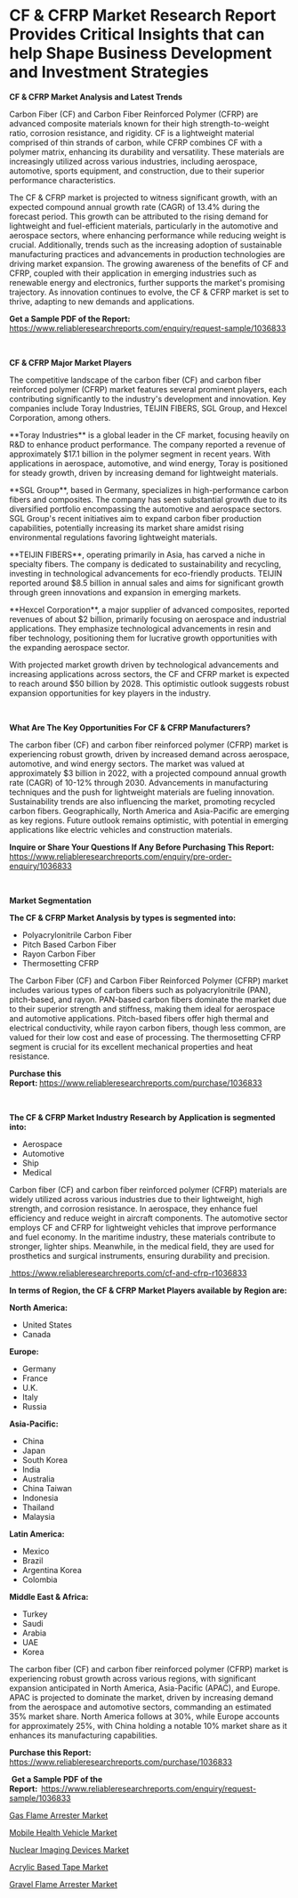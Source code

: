 <p><h1>CF & CFRP Market Research Report Provides Critical Insights that can help Shape Business Development and Investment Strategies</h1></p><p><strong>CF & CFRP Market Analysis and Latest Trends</strong></p>
<p><p>Carbon Fiber (CF) and Carbon Fiber Reinforced Polymer (CFRP) are advanced composite materials known for their high strength-to-weight ratio, corrosion resistance, and rigidity. CF is a lightweight material comprised of thin strands of carbon, while CFRP combines CF with a polymer matrix, enhancing its durability and versatility. These materials are increasingly utilized across various industries, including aerospace, automotive, sports equipment, and construction, due to their superior performance characteristics.</p><p>The CF & CFRP market is projected to witness significant growth, with an expected compound annual growth rate (CAGR) of 13.4% during the forecast period. This growth can be attributed to the rising demand for lightweight and fuel-efficient materials, particularly in the automotive and aerospace sectors, where enhancing performance while reducing weight is crucial. Additionally, trends such as the increasing adoption of sustainable manufacturing practices and advancements in production technologies are driving market expansion. The growing awareness of the benefits of CF and CFRP, coupled with their application in emerging industries such as renewable energy and electronics, further supports the market's promising trajectory. As innovation continues to evolve, the CF & CFRP market is set to thrive, adapting to new demands and applications.</p></p>
<p><strong>Get a Sample PDF of the Report:&nbsp;</strong> <a href="https://www.reliableresearchreports.com/enquiry/request-sample/1036833?utm_campaign=9&utm_medium=2&utm_source=Github&utm_content=ia&utm_term=29102024&utm_id=cf-cfrp">https://www.reliableresearchreports.com/enquiry/request-sample/1036833</a></p>
<p>&nbsp;</p>
<p><strong>CF & CFRP Major Market Players</strong></p>
<p><p>The competitive landscape of the carbon fiber (CF) and carbon fiber reinforced polymer (CFRP) market features several prominent players, each contributing significantly to the industry's development and innovation. Key companies include Toray Industries, TEIJIN FIBERS, SGL Group, and Hexcel Corporation, among others.</p><p>**Toray Industries** is a global leader in the CF market, focusing heavily on R&D to enhance product performance. The company reported a revenue of approximately $17.1 billion in the polymer segment in recent years. With applications in aerospace, automotive, and wind energy, Toray is positioned for steady growth, driven by increasing demand for lightweight materials.</p><p>**SGL Group**, based in Germany, specializes in high-performance carbon fibers and composites. The company has seen substantial growth due to its diversified portfolio encompassing the automotive and aerospace sectors. SGL Group's recent initiatives aim to expand carbon fiber production capabilities, potentially increasing its market share amidst rising environmental regulations favoring lightweight materials.</p><p>**TEIJIN FIBERS**, operating primarily in Asia, has carved a niche in specialty fibers. The company is dedicated to sustainability and recycling, investing in technological advancements for eco-friendly products. TEIJIN reported around $8.5 billion in annual sales and aims for significant growth through green innovations and expansion in emerging markets.</p><p>**Hexcel Corporation**, a major supplier of advanced composites, reported revenues of about $2 billion, primarily focusing on aerospace and industrial applications. They emphasize technological advancements in resin and fiber technology, positioning them for lucrative growth opportunities with the expanding aerospace sector.</p><p>With projected market growth driven by technological advancements and increasing applications across sectors, the CF and CFRP market is expected to reach around $50 billion by 2028. This optimistic outlook suggests robust expansion opportunities for key players in the industry.</p></p>
<p>&nbsp;</p>
<p><strong>What Are The Key Opportunities For CF & CFRP Manufacturers?</strong></p>
<p><p>The carbon fiber (CF) and carbon fiber reinforced polymer (CFRP) market is experiencing robust growth, driven by increased demand across aerospace, automotive, and wind energy sectors. The market was valued at approximately $3 billion in 2022, with a projected compound annual growth rate (CAGR) of 10-12% through 2030. Advancements in manufacturing techniques and the push for lightweight materials are fueling innovation. Sustainability trends are also influencing the market, promoting recycled carbon fibers. Geographically, North America and Asia-Pacific are emerging as key regions. Future outlook remains optimistic, with potential in emerging applications like electric vehicles and construction materials.</p></p>
<p><strong>Inquire or Share Your Questions If Any Before Purchasing This Report:</strong> <a href="https://www.reliableresearchreports.com/enquiry/pre-order-enquiry/1036833?utm_campaign=9&utm_medium=2&utm_source=Github&utm_content=ia&utm_term=29102024&utm_id=cf-cfrp">https://www.reliableresearchreports.com/enquiry/pre-order-enquiry/1036833</a></p>
<p>&nbsp;</p>
<p><strong>Market Segmentation</strong></p>
<p><strong>The CF & CFRP Market Analysis by types is segmented into:</strong></p>
<p><ul><li>Polyacrylonitrile Carbon Fiber</li><li>Pitch Based Carbon Fiber</li><li>Rayon Carbon Fiber</li><li>Thermosetting CFRP</li></ul></p>
<p><p>The Carbon Fiber (CF) and Carbon Fiber Reinforced Polymer (CFRP) market includes various types of carbon fibers such as polyacrylonitrile (PAN), pitch-based, and rayon. PAN-based carbon fibers dominate the market due to their superior strength and stiffness, making them ideal for aerospace and automotive applications. Pitch-based fibers offer high thermal and electrical conductivity, while rayon carbon fibers, though less common, are valued for their low cost and ease of processing. The thermosetting CFRP segment is crucial for its excellent mechanical properties and heat resistance.</p></p>
<p><strong>Purchase this Report:&nbsp;</strong><a href="https://www.reliableresearchreports.com/purchase/1036833?utm_campaign=9&utm_medium=2&utm_source=Github&utm_content=ia&utm_term=29102024&utm_id=cf-cfrp">https://www.reliableresearchreports.com/purchase/1036833</a></p>
<p>&nbsp;</p>
<p><strong>The CF & CFRP Market Industry Research by Application is segmented into:</strong></p>
<p><ul><li>Aerospace</li><li>Automotive</li><li>Ship</li><li>Medical</li></ul></p>
<p><p>Carbon fiber (CF) and carbon fiber reinforced polymer (CFRP) materials are widely utilized across various industries due to their lightweight, high strength, and corrosion resistance. In aerospace, they enhance fuel efficiency and reduce weight in aircraft components. The automotive sector employs CF and CFRP for lightweight vehicles that improve performance and fuel economy. In the maritime industry, these materials contribute to stronger, lighter ships. Meanwhile, in the medical field, they are used for prosthetics and surgical instruments, ensuring durability and precision.</p></p>
<p><a href="https://www.reliableresearchreports.com/cf-and-cfrp-r1036833?utm_campaign=9&utm_medium=2&utm_source=Github&utm_content=ia&utm_term=29102024&utm_id=cf-cfrp">&nbsp;https://www.reliableresearchreports.com/cf-and-cfrp-r1036833</a></p>
<p><strong>In terms of Region, the CF & CFRP Market Players available by Region are:</strong></p>
<p>
    <p> <strong> North America: </strong>
        <ul>
            <li>United States</li>
            <li>Canada</li>
        </ul>
        </p> 
    <p> <strong> Europe: </strong>
        <ul>
            <li>Germany</li>
            <li>France</li>
            <li>U.K.</li>
            <li>Italy</li>
            <li>Russia</li>
        </ul>
        </p> 
    <p> <strong> Asia-Pacific: </strong>
        <ul>
            <li>China</li>
            <li>Japan</li>
            <li>South Korea</li>
            <li>India</li>
            <li>Australia</li>
            <li>China Taiwan</li>
            <li>Indonesia</li>
            <li>Thailand</li>
            <li>Malaysia</li>
        </ul>
        </p> 
    <p> <strong> Latin America: </strong>
        <ul>
            <li>Mexico</li>
            <li>Brazil</li>
            <li>Argentina Korea</li>
            <li>Colombia</li>
        </ul>
        </p> 
    <p> <strong> Middle East & Africa: </strong>
        <ul>
            <li>Turkey</li>
            <li>Saudi</li>
            <li>Arabia</li>
            <li>UAE</li>
            <li>Korea</li>
        </ul>
    </p>
    </p>
<p><p>The carbon fiber (CF) and carbon fiber reinforced polymer (CFRP) market is experiencing robust growth across various regions, with significant expansion anticipated in North America, Asia-Pacific (APAC), and Europe. APAC is projected to dominate the market, driven by increasing demand from the aerospace and automotive sectors, commanding an estimated 35% market share. North America follows at 30%, while Europe accounts for approximately 25%, with China holding a notable 10% market share as it enhances its manufacturing capabilities.</p></p>
<p><strong>Purchase this Report: </strong><a href="https://www.reliableresearchreports.com/purchase/1036833?utm_campaign=9&utm_medium=2&utm_source=Github&utm_content=ia&utm_term=29102024&utm_id=cf-cfrp">https://www.reliableresearchreports.com/purchase/1036833</a></p>
<p>&nbsp;<strong>Get a Sample PDF of the Report:&nbsp;&nbsp;</strong><a href="https://www.reliableresearchreports.com/enquiry/request-sample/1036833?utm_campaign=9&utm_medium=2&utm_source=Github&utm_content=ia&utm_term=29102024&utm_id=cf-cfrp">https://www.reliableresearchreports.com/enquiry/request-sample/1036833</a></p>
<p><strong></strong></p>
<p><p><a href="https://issuu.com/reportprime-2/docs/gas-flame-arrester-market-size-2030_c7c7e1eee12441?utm_campaign=9&utm_medium=2&utm_source=Github&utm_content=ia&utm_term=29102024&utm_id=cf-cfrp">Gas Flame Arrester Market</a></p><p><a href="https://www.linkedin.com/pulse/key-drivers-mobile-health-vehicle-market-trends-future-outlook-tzehe?utm_campaign=9&utm_medium=2&utm_source=Github&utm_content=ia&utm_term=29102024&utm_id=cf-cfrp">Mobile Health Vehicle Market</a></p><p><a href="https://www.linkedin.com/pulse/nuclear-imaging-devices-market-transformation-comparative-analysis-kzeme?utm_campaign=9&utm_medium=2&utm_source=Github&utm_content=ia&utm_term=29102024&utm_id=cf-cfrp">Nuclear Imaging Devices Market</a></p><p><a href="https://github.com/Annahawkins697/Market-Research-Report-List-1/blob/main/acrylic-based-tape-market.md?utm_campaign=9&utm_medium=2&utm_source=Github&utm_content=ia&utm_term=29102024&utm_id=cf-cfrp">Acrylic Based Tape Market</a></p><p><a href="https://issuu.com/reportprime-2/docs/gravel-flame-arrester-market-size-2_e29acd8e1ad52a?utm_campaign=9&utm_medium=2&utm_source=Github&utm_content=ia&utm_term=29102024&utm_id=cf-cfrp">Gravel Flame Arrester Market</a></p></p>